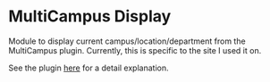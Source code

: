 MultiCampus Display
===================

Module to display current campus/location/department from the MultiCampus plugin. Currently, this is specific to the site I used it on.

See the plugin [here](https://github.com/blackbricksoftware/multicampus) for a detail explanation.
